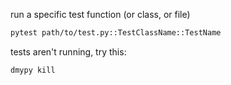 run a specific test function (or class, or file)
```bash
pytest path/to/test.py::TestClassName::TestName
```

tests aren't running, try this:

```sh
dmypy kill
```
